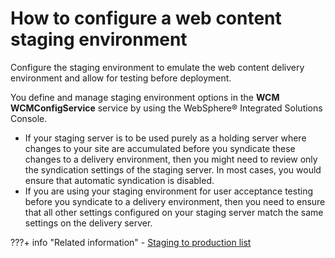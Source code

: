 # How to configure a web content staging environment

Configure the staging environment to emulate the web content delivery environment and allow for testing before deployment.

You define and manage staging environment options in the **WCM WCMConfigService** service by using the WebSphere® Integrated Solutions Console.

-   If your staging server is to be used purely as a holding server where changes to your site are accumulated before you syndicate these changes to a delivery environment, then you might need to review only the syndication settings of the staging server. In most cases, you would ensure that automatic syndication is disabled.
-   If you are using your staging environment for user acceptance testing before you syndicate to a delivery environment, then you need to ensure that all other settings configured on your staging server match the same settings on the delivery server.


???+ info "Related information"
    - [Staging to production list](../../../../../deployment/manage/staging_to_production/overview_of_staging_to_prod/dep_stage_check.md)

